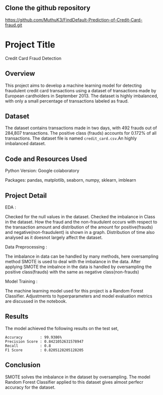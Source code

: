 ## Clone the github repository

https://github.com/MuthuK3/FindDefault-Prediction-of-Credit-Card-fraud.git


# Project Title

Credit Card Fraud Detection

## Overview

This project aims to develop a machine learning model for detecting fraudulent credit card transactions using a dataset of transactions made by European cardholders in September 2013. The dataset is highly imbalanced, with only a small percentage of transactions labeled as fraud.

## Dataset

The dataset contains transactions made in two days, with 492 frauds out of 284,807 transactions. The positive class (frauds) accounts for 0.172% of all transactions. The dataset file is named `credit_card.csv`.An highly imbalanced dataset.

## Code and Resources Used

Python Version: Google colaboratory

Packages: pandas, matplotlib, seaborn, numpy, sklearn, imblearn

## Project Detail

EDA :

  Checked for the null values in the dataset.
  Checked the imbalance in Class in the dataset.
  How the fraud and the non-fraudulent  occurs with respect to the transaction amount and distribution of the amount for positive(frauds) and negative(non-fraudulent) is shown in   a graph.
  Distribution of time also analysed as it doesnot largely affect the dataset.

Data Preprocessing :

  The imbalance in data can be handled by many methods, here oversampling method SMOTE is used to deal with the imbalance in the data.
  After applying SMOTE the imbalnce in the data is handled by oversampling the positive class(frauds) with the same as negative class(non-frauds)

Model Training :

  The machine learning model used for this project is a Random Forest Classifier. Adjustments to hyperparameters and model evaluation metrics are discussed in the notebook.

## Results 

The model achieved the following results on the test set,

    Accuracy        : 99.9386%
    Precision Score : 0.8421052631578947
    Recall          : 0.8
    F1 Score        : 0.8205128205128205

## Conclusion

  SMOTE solves the imbalance in the dataset by oversampling.
  The model Random Forest Classifier applied to this dataset gives almost perfecr accuracy for the dataset.

